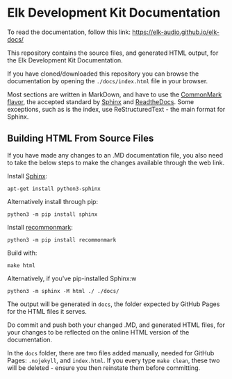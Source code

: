 # Elk Development Kit Documentation

To read the documentation, follow this link: https://elk-audio.github.io/elk-docs/

This repository contains the source files, and generated HTML output, for the Elk Development Kit Documentation.

If you have cloned/downloaded this repository you can browse the documentation by opening the `./docs/index.html` file in your browser.

Most sections are written in MarkDown, and have to use the [CommonMark flavor](https://commonmark.org/), the accepted standard by [Sphinx](http://www.sphinx-doc.org) and [ReadtheDocs](https://readthedocs.com/). Some exceptions, such as is the index, use ReStructuredText - the main format for Sphinx.

## Building HTML From Source Files

If you have made any changes to an .MD documentation file, you also need to take the below steps to make the changes available through the web link.

Install [Sphinx](http://www.sphinx-doc.org/en/stable/):

	apt-get install python3-sphinx

Alternatively install through pip:

	python3 -m pip install sphinx

Install [recommonmark](https://github.com/rtfd/recommonmark):

	python3 -m pip install recommonmark

Build with:

	make html

Alternatively, if you've pip-installed Sphinx:w

	python3 -m sphinx -M html ./ ./docs/

The output will be generated in `docs`, the folder expected by GitHub Pages for the HTML files it serves. 

Do commit and push both your changed .MD, and generated HTML files, for your changes to be reflected on the online HTML version of the documentation.

In the  `docs` folder, there are two files added manually, needed for GitHub Pages: `.nojekyll`, and `index.html`. If you every type `make clean`, these two will be deleted - ensure you then reinstate them before committing.

